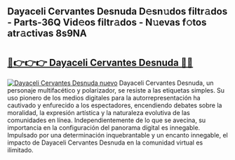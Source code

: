 ## Dayaceli Cervantes Desnuda D𝚎sn𝚞dos filtr𝚊dos - Parts-36Q Vid𝚎os filtr𝚊dos - N𝚞evas f𝚘tos atr𝚊ctivas 8s9NA

# <h2><a href="http://mb0nc1.tromn.icu/?c=Dayaceli+Cervantes+Desnuda">🔗👉👉👉 Dayaceli Cervantes Desnuda 🔗🔗</a></h2>

[![Dayaceli Cervantes Desnuda nuevo](https://i.imgur.com/pEAQMta.gif)](http://mb0nc1.tromn.icu/?c=Dayaceli+Cervantes+Desnuda)
Dayaceli Cervantes Desnuda, un personaje multifacético y polarizador, se resiste a las etiquetas simples. Su uso pionero de los medios digitales para la autorrepresentación ha cautivado y enfurecido a los espectadores, encendiendo debates sobre la moralidad, la expresión artística y la naturaleza evolutiva de las comunidades en línea. Independientemente de lo que se avecina, su importancia en la configuración del panorama digital es innegable. Impulsado por una determinación inquebrantable y un encanto innegable, el impacto de Dayaceli Cervantes Desnuda en la comunidad virtual es ilimitado.
